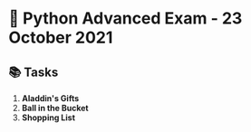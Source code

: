 # 🐍 Python Advanced Exam - 23 October 2021

## 📚 Tasks

1. **Aladdin's Gifts**  
2. **Ball in the Bucket**  
3. **Shopping List**
